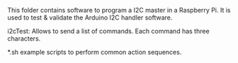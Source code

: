 This folder contains software to program a I2C master in a Raspberry Pi.
It is used to test & validate the Arduino I2C handler software.

i2cTest: Allows to send a list of commands.  Each command has three characters.

*.sh example scripts to perform common action sequences.

